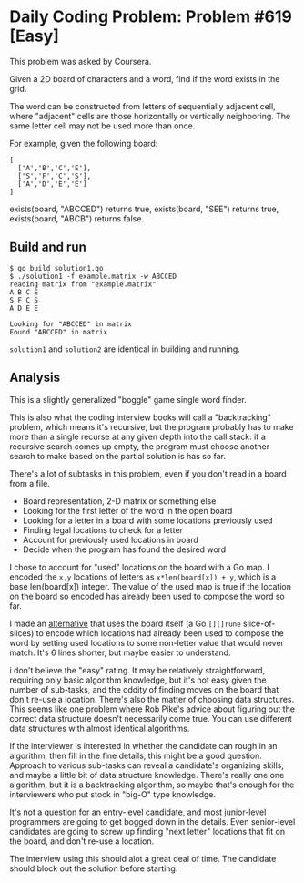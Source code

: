 # Daily Coding Problem: Problem #619 [Easy]  

This problem was asked by Coursera.

Given a 2D board of characters and a word, find if the word exists in the
grid.

The word can be constructed from letters of sequentially adjacent cell,
where "adjacent" cells are those horizontally or vertically neighboring. The
same letter cell may not be used more than once.

For example, given the following board:

    [
      ['A','B','C','E'],
      ['S','F','C','S'],
      ['A','D','E','E']
    ]

exists(board, "ABCCED") returns true,
exists(board, "SEE") returns true,
exists(board, "ABCB") returns false.

## Build and run

    $ go build solution1.go
    $ ./solution1 -f example.matrix -w ABCCED
    reading matrix from "example.matrix"
    A B C E 
    S F C S 
    A D E E 
    
    Looking for "ABCCED" in matrix
    Found "ABCCED" in matrix

`solution1` and `solution2` are identical in building and running.

## Analysis

This is a slightly generalized "boggle" game single word finder.

This is also what the coding interview books will call a "backtracking" problem,
which means it's recursive, but the program probably has to make more than
a single recurse at any given depth into the call stack:
if a recursive search comes up empty,
the program must choose another search to make based on the partial
solution is has so far.

There's a lot of subtasks in this problem,
even if you don't read in a board from a file.

* Board representation, 2-D matrix or something else
* Looking for the first letter of the word in the open board
* Looking for a letter in a board with some locations previously used
* Finding legal locations to check for a letter
* Account for previously used locations in board
* Decide when the program has found the desired word

I chose to account for "used" locations on the board
with a Go map.
I encoded the `x,y` locations of letters
as `x*len(board[x]) + y`, which is a base len(board[x])
integer.
The value of the used map is true if the location on the board so encoded 
has already been used to compose the word so far.

I made an [alternative](solution2.go) that uses the board itself (a Go `[][]rune` slice-of-slices)
to encode which locations had already been used to compose the word
by setting used locations to some non-letter value that would never
match.
It's 6 lines shorter, but maybe easier to understand.

i don't believe the "easy" rating.
It may be relatively straightforward, requiring only basic algorithm knowledge,
but it's not easy given the number of sub-tasks,
and the oddity of finding moves on the board that don't re-use a location.
There's also the matter of choosing data structures.
This seems like one problem where Rob Pike's advice about figuring out the
correct data structure doesn't necessarily come true.
You can use different data structures with almost identical algorithms.

If the interviewer is interested in whether the candidate can rough in
an algorithm, then fill in the fine details, this might be a good question.
Approach to various sub-tasks can reveal a candidate's organizing skills,
and maybe a little bit of data structure knowledge.
There's really one one algorithm, but it is a backtracking algorithm,
so maybe that's enough for the interviewers who put stock in "big-O"
type knowledge.

It's not a question for an entry-level candidate, and most junior-level
programmers are going to get bogged down in the details.
Even senior-level candidates are going to screw up finding "next letter"
locations that fit on the board, and don't re-use a location.

The interview using this should alot a great deal of time.
The candidate should block out the solution before starting.
